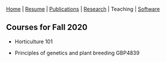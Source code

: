 [Home](https://cryptic0.github.io/testweb) | [Resume](../cv/cv.md) | [Publications](../publications/pubs.md) | [Research](../research/rs.md) | Teaching | [Software](../software/tools.md)


## Courses for Fall 2020

- Horticulture 101

- Principles of genetics and plant breeding GBP4839
